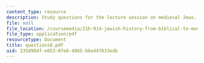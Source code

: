 ```yaml
---
content_type: resource
description: Study questions for the lecture session on medieval Jews.
file: null
file_location: /coursemedia/21h-914-jewish-history-from-biblical-to-modern-times-fall-2007/235d984fe85307e64865b6e447633edb_questions8.pdf
file_type: application/pdf
resourcetype: Document
title: questions8.pdf
uid: 235d984f-e853-07e6-4865-b6e447633edb
---
```

